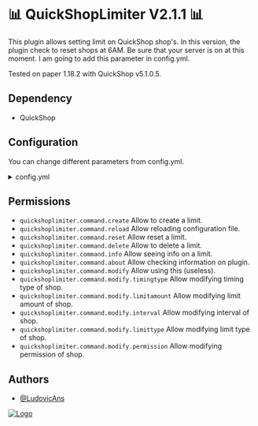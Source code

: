 # 📊 QuickShopLimiter V2.1.1 📊

This plugin allows setting limit on QuickShop shop's.
In this version, the plugin check to reset shops at 6AM. Be sure
that your server is on at this moment. I am going to add this 
parameter in config.yml.

Tested on paper 1.18.2 with QuickShop v5.1.0.5.


## Dependency
- QuickShop


## Configuration

You can change different parameters from config.yml.
<details>
    <summary>config.yml</summary>

```
# You can per default change this between fr and en.
language: fr
# You can replace this by your time zone.
# See below a list of different time zone :
# - Europe/Amsterdam
# - Europe/Andorra
# - Europe/Astrakhan
# - Europe/Athens
# - Europe/Belfast
# - Europe/Belgrade
# - And more ...
# By default it will use your server time zone.
time-zone: Europe/Paris
```
</details>


## Permissions
- `quickshoplimiter.command.create` Allow to create a limit.
- `quickshoplimiter.command.reload` Allow reloading configuration file.
- `quickshoplimiter.command.reset` Allow reset a limit.
- `quickshoplimiter.command.delete` Allow to delete a limit.
- `quickshoplimiter.command.info` Allow seeing info on a limit.
- `quickshoplimiter.command.about` Allow checking information on plugin.
- `quickshoplimiter.command.modify` Allow using this (useless).
- `quickshoplimiter.command.modify.timingtype` Allow modifying timing type of shop.
- `quickshoplimiter.command.modify.limitamount` Allow modifying limit amount of shop.
- `quickshoplimiter.command.modify.interval` Allow modifying interval of shop.
- `quickshoplimiter.command.modify.limittype` Allow modifying limit type of shop.
- `quickshoplimiter.command.modify.permission` Allow modifying permission of shop.

## Authors

- [@LudovicAns](https://github.com/LudovicAns)


[![Logo](https://i.imgur.com/QXuYtex.png)](https://github.com/EdenStacks)

